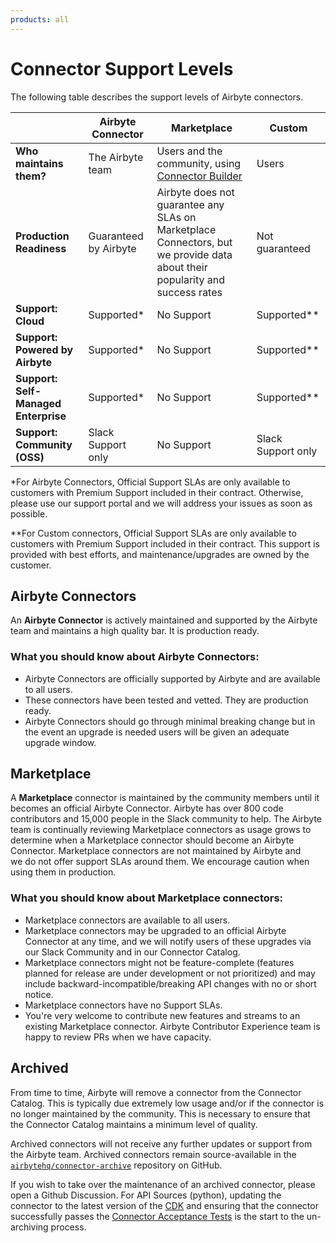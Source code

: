 ```yaml
---
products: all
---
```


# Connector Support Levels

The following table describes the support levels of Airbyte connectors.

|                                      | Airbyte Connector     | Marketplace                                                                                                                      | Custom             |
| ------------------------------------ | --------------------- | -------------------------------------------------------------------------------------------------------------------------------- | ------------------ |
| **Who maintains them?**              | The Airbyte team      | Users and the community, using [Connector Builder](https://docs.airbyte.com/connector-development/connector-builder-ui/overview) | Users              |
| **Production Readiness**             | Guaranteed by Airbyte | Airbyte does not guarantee any SLAs on Marketplace Connectors, but we provide data about their popularity and success rates      | Not guaranteed     |
| **Support: Cloud**                   | Supported\*           | No Support                                                                                                                       | Supported\*\*      |
| **Support: Powered by Airbyte**      | Supported\*           | No Support                                                                                                                       | Supported\*\*      |
| **Support: Self-Managed Enterprise** | Supported\*           | No Support                                                                                                                       | Supported\*\*      |
| **Support: Community (OSS)**         | Slack Support only    | No Support                                                                                                                       | Slack Support only |

\*For Airbyte Connectors, Official Support SLAs are only available to customers with Premium
Support included in their contract. Otherwise, please use our support portal and we will address
your issues as soon as possible.

\*\*For Custom connectors, Official Support SLAs are only available to customers with Premium
Support included in their contract. This support is provided with best efforts, and
maintenance/upgrades are owned by the customer.

## Airbyte Connectors

An **Airbyte Connector** is actively maintained and supported by the Airbyte team and maintains a
high quality bar. It is production ready.

### What you should know about Airbyte Connectors:

- Airbyte Connectors are officially supported by Airbyte and are available to all users.
- These connectors have been tested and vetted. They are production ready.
- Airbyte Connectors should go through minimal breaking change but in the event an upgrade is
  needed users will be given an adequate upgrade window.

## Marketplace

A **Marketplace** connector is maintained by the community members until it becomes an official Airbyte Connector. Airbyte
has over 800 code contributors and 15,000 people in the Slack community to help. The Airbyte team is
continually reviewing Marketplace connectors as usage grows to determine when a Marketplace connector should become an Airbyte Connector. Marketplace connectors are not maintained
by Airbyte and we do not offer support SLAs around them. We encourage caution when using them in
production.

### What you should know about Marketplace connectors:

- Marketplace connectors are available to all users.
- Marketplace connectors may be upgraded to an official Airbyte Connector at any time, and we will notify users of these
  upgrades via our Slack Community and in our Connector Catalog.
- Marketplace connectors might not be feature-complete (features planned for release are under
  development or not prioritized) and may include backward-incompatible/breaking API changes with no
  or short notice.
- Marketplace connectors have no Support SLAs.
- You're very welcome to contribute new features and streams to an existing Marketplace connector. Airbyte Contributor Experience team is happy to review PRs when we have capacity.

## Archived

From time to time, Airbyte will remove a connector from the Connector Catalog. This is typically due
extremely low usage and/or if the connector is no longer maintained by the community. This is
necessary to ensure that the Connector Catalog maintains a minimum level of quality.

Archived connectors will not receive any further updates or support from the Airbyte team. Archived
connectors remain source-available in the
[`airbytehq/connector-archive`](https://github.com/airbytehq/connector-archive) repository on
GitHub.

If you wish to take over the maintenance of an archived connector, please open a Github Discussion.
For API Sources (python), updating the connector to the latest version of the
[CDK](/connector-development/cdk-python/) and ensuring that the connector successfully passes the
[Connector Acceptance Tests](/connector-development/testing-connectors/connector-acceptance-tests-reference)
is the start to the un-archiving process.
